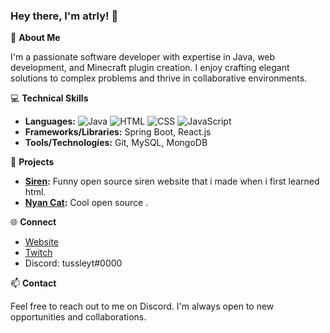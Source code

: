 ### Hey there, I'm atrly! 👋

🌟 **About Me**

I'm a passionate software developer with expertise in Java, web development, and Minecraft plugin creation. I enjoy crafting elegant solutions to complex problems and thrive in collaborative environments.

💻 **Technical Skills**

- **Languages:** 
  ![Java](https://img.icons8.com/color/48/000000/java-coffee-cup-logo.png) 
  ![HTML](https://img.icons8.com/color/48/000000/html-5.png) 
  ![CSS](https://img.icons8.com/color/48/000000/css3.png) 
  ![JavaScript](https://img.icons8.com/color/48/000000/javascript.png) 
- **Frameworks/Libraries:** Spring Boot, React.js
- **Tools/Technologies:** Git, MySQL, MongoDB

🚀 **Projects**

- **[Siren](https://github.com/TussleYT/Siren):** Funny open source siren website that i made when i first learned html.
- **[Nyan Cat](https://github.com/TussleYT/Nyan-Cat):** Cool open source .

🌐 **Connect**

- [Website](https://tusslee.netlify.app)
- [Twitch](https://twitch.tv/scriptedtokyo)
- Discord: tussleyt#0000

📫 **Contact**

Feel free to reach out to me on Discord. I'm always open to new opportunities and collaborations.
